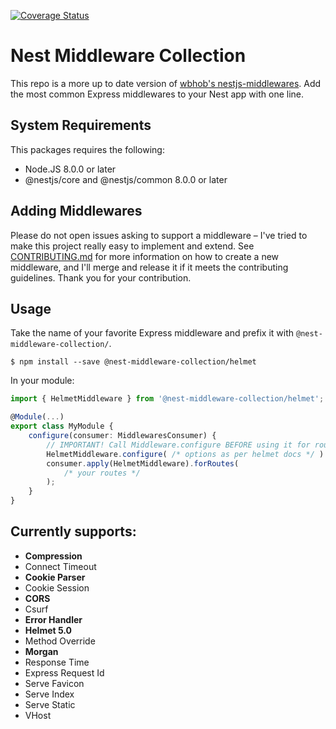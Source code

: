 [![Coverage Status](https://coveralls.io/repos/github/asheliahut/nest-middlewares/badge.svg?branch=master)](https://coveralls.io/github/asheliahut/nest-middlewares?branch=master)
# Nest Middleware Collection

This repo is a more up to date version of [wbhob's nestjs-middlewares](https://github.com/wbhob/nest-middlewares).
Add the most common Express middlewares to your Nest app with one line.

## System Requirements
This packages requires the following:
- Node.JS 8.0.0 or later
- @nestjs/core and @nestjs/common 8.0.0 or later

## Adding Middlewares
Please do not open issues asking to support a middleware – I've tried to make this project really easy to implement and extend. See [CONTRIBUTING.md](CONTRIBUTING.md) for more information on how to create a new middleware, and I'll merge and release it if it meets the contributing guidelines. Thank you for your contribution.

## Usage
Take the name of your favorite Express middleware and prefix it with `@nest-middleware-collection/`.
```
$ npm install --save @nest-middleware-collection/helmet
```
In your module:
```ts
import { HelmetMiddleware } from '@nest-middleware-collection/helmet'; // (look around in the source code for the exact class name)

@Module(...)
export class MyModule {
    configure(consumer: MiddlewaresConsumer) {
        // IMPORTANT! Call Middleware.configure BEFORE using it for routes
        HelmetMiddleware.configure( /* options as per helmet docs */ )
        consumer.apply(HelmetMiddleware).forRoutes(
            /* your routes */
        );
    }
}
```


## Currently supports:
- **Compression**
- Connect Timeout
- **Cookie Parser**
- Cookie Session
- **CORS**
- Csurf
- **Error Handler**
- **Helmet 5.0**
- Method Override
- **Morgan**
- Response Time
- Express Request Id
- Serve Favicon
- Serve Index
- Serve Static
- VHost
